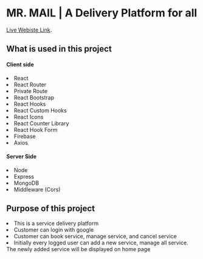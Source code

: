 #  MR. MAIL | A Delivery Platform for all

[Live Webiste Link](https://parcel-delivery-app-6a465.web.app/).

<h2>What is used in this project</h2>


<!-- Client Side -->
<h4>Client side</h4>

 <li>React</li>
 <li>React Router</li>
 <li>Private Route</li>
 <li>React Bootstrap</li>
 <li>React Hooks</li>
 <li>React Custom Hooks</li>
 <li>React Icons</li>
 <li>React Counter Library</li>
 <li>React Hook Form</li>
 <li>Firebase</li>
 <li>Axios</li>

<h4>Server Side</h4>

 <li>Node
 <li>Express
 <li>MongoDB
 <li>Middleware (Cors)

<h2>Purpose of this project</h2>
 <li>This is a service delivery platform</li>
 <li>Customer can login with google</li>
 <li>Customer can book service, manage service, and cancel service</li>
 <li>Initially every logged user can add a new service, manage all service. The newly added service will be displayed on home page</li>